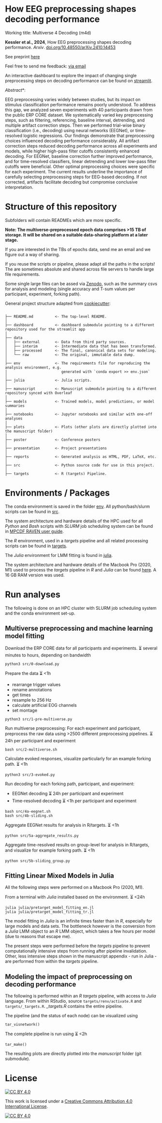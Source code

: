 # How EEG preprocessing shapes decoding performance
Working title: Multiverse 4 Decoding (m4d)

**Kessler et al., 2024**, How EEG preprocessing shapes decoding performance. *Arxiv*. [doi.org/10.48550/arXiv.2410.14453](doi.org/10.48550/arXiv.2410.14453)

See preprint [here](https://doi.org/10.48550/arXiv.2410.14453) 

Feel free to send me feedback: [via email](mailto:rkesslerx@gmail.com?subject=[Github]%20How%20EEG%20preprocessing%20shapes%20decoding%20performance)

An interactive dashboard to explore the impact of changing single preprocessing steps on decoding performance can be found on [streamlit](https://multiverse.streamlit.app).


*Abstract**:

EEG preprocessing varies widely between studies, but its impact on stimulus classification performance remains poorly understood. To address this gap, we analyzed seven experiments with 40 participants drawn from the public ERP CORE dataset. We systematically varied key preprocessing steps, such as filtering, referencing, baseline interval, detrending, and multiple artifact correction steps. Then we performed trial-wise binary classification (i.e., decoding) using neural networks (EEGNet), or time-resolved logistic regressions. Our findings demonstrate that preprocessing choices influenced decoding performance considerably. All artifact correction steps reduced decoding performance across all experiments and models, while higher high-pass filter cutoffs consistently enhanced decoding. For EEGNet, baseline correction further improved performance, and for time-resolved classifiers, linear detrending and lower low-pass filter cutoffs were beneficial. Other optimal preprocessing choices were specific for each experiment. The current results underline the importance of carefully selecting preprocessing steps for EEG-based decoding. If not corrected, artifacts facilitate decoding but compromise conclusive interpretation.


# Structure of this repository

Subfolders will contain READMEs which are more specific.

**Note: The multiverse-preprocessed epoch data comprises >15 TB of storage. It will be shared on a suitable data-sharing platform at a later stage.**

If you are interested in the TBs of epochs data, send me an email and we figure out a way of sharing.

If you reuse the scripts or pipeline, please adapt all the paths in the scripts! The are sometimes absolute and shared across file servers to handle large file requirements.

Some single large files can be assed via [Zenodo](https://zenodo.org/records/14223514), such as the summary csvs for analysis and modeling (single accuracy and T-sum values per participant, experiment, forking path).


General project structure adapted from [cookiecutter](https://github.com/drivendata/cookiecutter-data-science):
```

├── README.md          <- The top-level README.
│
├── dashboard          <- dashboard submodule pointing to a different repository used for the streamlit app
│
├── data
│   ├── external       <- Data from third party sources.
│   ├── interim        <- Intermediate data that has been transformed.
│   ├── processed      <- The final, canonical data sets for modeling.
│   └── raw            <- The original, immutable data dump.
│
├── env                <- The requirements file for reproducing the analysis environment, e.g.
│                         generated with `conda export >> env.json`
│
├── julia              <- Julia scripts.
│
├── manuscript         <- Manuscript submodule pointing to a different repository synced with Overleaf
│
├── models             <- Trained models, model predictions, or model summaries
│
├── notebooks          <- Jupyter notebooks and similar with one-off analyses
│
├── plots              <- Plots (other plots are directly plotted into the manuscript folder)
│
├── poster             <- Conference posters
│
├── presentation       <- Project presentations
│
├── reports            <- Generated analysis as HTML, PDF, LaTeX, etc.
│
├── src                <- Python source code for use in this project.
│
├── targets            <- R (targets) Pipeline.

```

# Environments / Packages


The conda environment is saved in the folder [env](/env). All python/bash/slurm scripts can be found in [src](/src).

The system architecture and hardware details of the HPC used for all *Python* and *Bash* scripts  with *SLURM* job scheduling system can be found in [MPCDF RAVEN user guide](https://docs.mpcdf.mpg.de/doc/computing/raven-details.html).

The *R* environment, used in a *targets* pipeline and all related processing scripts can be found in [targets](/targets).

The *Julia* environment for LMM fitting is found in [julia](/julia).

The system architecture and hardware details of the Macbook Pro (2020, M1) used to process the *targets* pipeline in *R* and *Julia* can be found [here](https://support.apple.com/en-us/111893). A 16 GB RAM version was used.

# Run analyses

The following is done on an HPC cluster with SLURM job scheduling system and the conda environment set-up.

## Multiverse preprocessing and machine learning model fitting

Download the ERP CORE data for all participants and experiments.  :hourglass_flowing_sand: several minutes to hours, depending on bandwidth  

```
python3 src/0-download.py
```

Prepare the data   :hourglass_flowing_sand: <1h
- rearrange trigger values
- rename annotations
- get times
- resample to 256 Hz
- calculate artificial EOG channels
- set montage

```
python3 src/1-pre-multiverse.py
```

Run multiverse preprocessing: For each experiment and participant, preprocess the raw data using >2500 different preprocessing pipelines.  :hourglass_flowing_sand: 24h per participant and experiment

```
bash src/2-multiverse.sh
```

Calculate evoked responses, visualize particularly for an example forking path.  :hourglass_flowing_sand: <1h

```
python3 src/3-evoked.py
```

Run decoding for each forking path, participant, and experiment:
- EEGNet decoding  :hourglass_flowing_sand: 24h per participant and experiment
- Time-resolved decoding  :hourglass_flowing_sand: <1h per participant and experiment

```
bash src/4a-eegnet.sh
bash src/4b-sliding.sh
```

Aggregate EEGNet results for analysis in R/targets.  :hourglass_flowing_sand: <1h
```
python src/5a-aggregate_results.py
```

Aggregate time-resolved results on group-level for analysis in R/targets, and visualize for example forking path.   :hourglass_flowing_sand: <1h
```
python src/5b-sliding_group.py
```

## Fitting Linear Mixed Models in Julia

All the following steps were performed on a Macbook Pro (2020, M1).

From a terminal with *Julia* installed based on the environment.    :hourglass_flowing_sand: <24h 

```
julia julia/pretarget_model_fitting_en.jl
julia julia/pretarget_model_fitting_tr.jl
```

The model fitting in *Julia* is an infinite times faster than in *R*, especially for large models and data sets.
The bottleneck however is the conversion from a *Julia* LMM object to an *R* LMM object, which takes a few hours per model (due to reasons that escape me).

The present steps were performed before the *targets* pipeline to prevent computationally intensive steps from running after pipeline invalidation. Other, less intensive steps shown in the manuscript appendix - run in Julia - are performed from within the *targets* pipeline. 

## Modeling the impact of preprocessing on decoding performance

The following is performed within an *R* *targets* pipeline, with access to *Julia* language. From within RStudio, source ```targets/renv/activate.R``` and ```targets/_targets.R```. *_targets.R* contains the entire pipeline.

The pipeline (and the status of each node) can be visualized using
```
tar_visnetwork()
```

The complete pipeline is run using  :hourglass_flowing_sand: <2h
```
tar_make()
```

The resulting plots are directly plotted into the *manuscript* folder (git submodule).

# License

[![CC BY 4.0][cc-by-shield]][cc-by]

This work is licensed under a
[Creative Commons Attribution 4.0 International License][cc-by].

[![CC BY 4.0][cc-by-image]][cc-by]

[cc-by]: http://creativecommons.org/licenses/by/4.0/
[cc-by-image]: https://i.creativecommons.org/l/by/4.0/88x31.png
[cc-by-shield]: https://img.shields.io/badge/License-CC%20BY%204.0-lightgrey.svg

